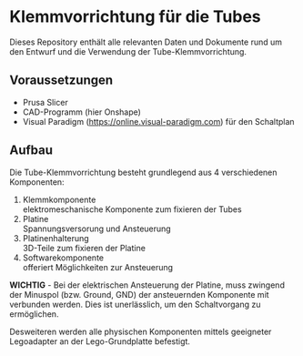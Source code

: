 # Klemmvorrichtung für die Tubes

Dieses Repository enthält alle relevanten Daten und Dokumente rund um den Entwurf und die Verwendung der Tube-Klemmvorrichtung.

## Voraussetzungen

- Prusa Slicer
- CAD-Programm (hier Onshape)
- Visual Paradigm (<https://online.visual-paradigm.com>) für den Schaltplan

## Aufbau

Die Tube-Klemmvorrichtung besteht grundlegend aus 4 verschiedenen Komponenten:

1. Klemmkomponente\
elektromeschanische Komponente zum fixieren der Tubes
2. Platine\
Spannungsversorung und Ansteuerung
3. Platinenhalterung\
3D-Teile zum fixieren der Platine
4. Softwarekomponente\
offeriert Möglichkeiten zur Ansteuerung

**WICHTIG** - Bei der elektrischen Ansteuerung der Platine, muss zwingend der Minuspol (bzw. Ground, GND) der ansteuernden Komponente mit verbunden werden. Dies ist unerlässlich, um den Schaltvorgang zu ermöglichen.

Desweiteren werden alle physischen Komponenten mittels geeigneter Legoadapter an der Lego-Grundplatte befestigt.
